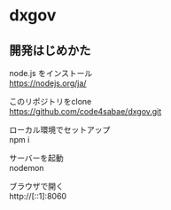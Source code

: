 # dxgov
 
## 開発はじめかた

node.js をインストール  
https://nodejs.org/ja/  

このリポジトリをclone  
https://github.com/code4sabae/dxgov.git  

ローカル環境でセットアップ  
npm i  

サーバーを起動  
nodemon  

ブラウザで開く  
http://[::1]:8060  

